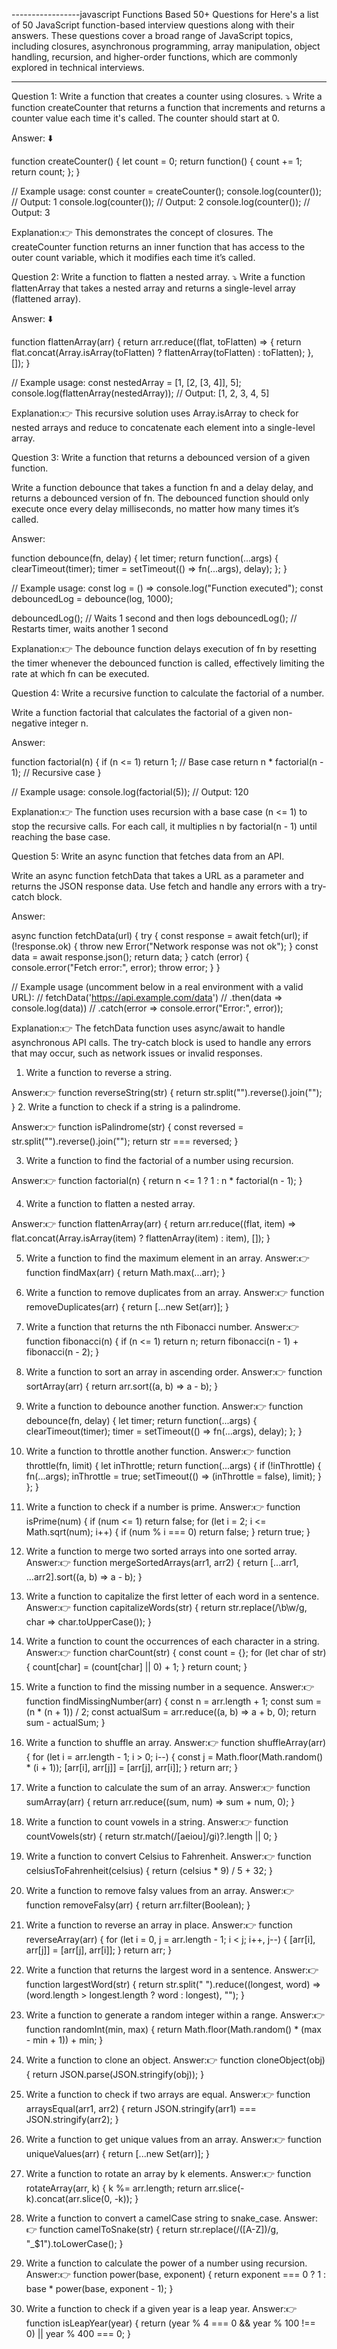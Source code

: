 -----------------javascript Functions Based 50+ Questions for 
Here's a list of 50 JavaScript function-based interview questions along with their answers. These questions cover a broad range of JavaScript topics, including closures, asynchronous programming, array manipulation, object handling, recursion, and higher-order functions, which are commonly explored in technical interviews.

--------------------------------------------------------------------------------------------------------
Question 1: Write a function that creates a counter using closures.
                           ⤵️
Write a function createCounter that returns a function that increments and returns a counter value each time it's called. The counter should start at 0.

Answer:                      ⬇️

function createCounter() {
    let count = 0;
    return function() {
        count += 1;
        return count;
    };
}

// Example usage:
const counter = createCounter();
console.log(counter()); // Output: 1
console.log(counter()); // Output: 2
console.log(counter()); // Output: 3


Explanation:👉
               This demonstrates the concept of closures. The createCounter function returns an inner function that has access to the outer count variable, which it modifies each time it’s called.

Question 2: Write a function to flatten a nested array.
                                   ⤵️
Write a function flattenArray that takes a nested array and returns a single-level array (flattened array).

Answer:                  ⬇️


function flattenArray(arr) {
    return arr.reduce((flat, toFlatten) => {
        return flat.concat(Array.isArray(toFlatten) ? flattenArray(toFlatten) : toFlatten);
    }, []);
}

// Example usage:
const nestedArray = [1, [2, [3, 4]], 5];
console.log(flattenArray(nestedArray)); // Output: [1, 2, 3, 4, 5]

Explanation:👉
               This recursive solution uses Array.isArray to check for nested arrays and reduce to concatenate each element into a single-level array.

Question 3: Write a function that returns a debounced version of a given function.

Write a function debounce that takes a function fn and a delay delay, and returns a debounced version of fn. The debounced function should only execute once every delay milliseconds, no matter how many times it’s called.

Answer:


function debounce(fn, delay) {
    let timer;
    return function(...args) {
        clearTimeout(timer);
        timer = setTimeout(() => fn(...args), delay);
    };
}

// Example usage:
const log = () => console.log("Function executed");
const debouncedLog = debounce(log, 1000);

debouncedLog(); // Waits 1 second and then logs
debouncedLog(); // Restarts timer, waits another 1 second

Explanation:👉
               The debounce function delays execution of fn by resetting the timer whenever the debounced function is called, effectively limiting the rate at which fn can be executed.

Question 4: Write a recursive function to calculate the factorial of a number.

Write a function factorial that calculates the factorial of a given non-negative integer n.

Answer:


function factorial(n) {
    if (n <= 1) return 1; // Base case
    return n * factorial(n - 1); // Recursive case
}

// Example usage:
console.log(factorial(5)); // Output: 120


Explanation:👉
             The function uses recursion with a base case (n <= 1) to stop the recursive calls. For each call, it multiplies n by factorial(n - 1) until reaching the base case.

Question 5: Write an async function that fetches data from an API.

Write an async function fetchData that takes a URL as a parameter and returns the JSON response data. Use fetch and handle any errors with a try-catch block.

Answer:


async function fetchData(url) {
    try {
        const response = await fetch(url);
        if (!response.ok) {
            throw new Error("Network response was not ok");
        }
        const data = await response.json();
        return data;
    } catch (error) {
        console.error("Fetch error:", error);
        throw error;
    }
}

// Example usage (uncomment below in a real environment with a valid URL):
// fetchData('https://api.example.com/data')
//     .then(data => console.log(data))
//     .catch(error => console.error("Error:", error));


Explanation:👉
               The fetchData function uses async/await to handle asynchronous API calls. The try-catch block is used to handle any errors that may occur, such as network issues or invalid responses.



1. Write a function to reverse a string.

Answer:👉
        function reverseString(str) {
            return str.split("").reverse().join("");
        }
2. Write a function to check if a string is a palindrome.

Answer:👉
            function isPalindrome(str) {
                const reversed = str.split("").reverse().join("");
                return str === reversed;
            }

3. Write a function to find the factorial of a number using recursion.

Answer:👉
            function factorial(n) {
                return n <= 1 ? 1 : n * factorial(n - 1);
            }

4. Write a function to flatten a nested array.

Answer:👉
            function flattenArray(arr) {
                return arr.reduce((flat, item) => flat.concat(Array.isArray(item) ? flattenArray(item) : item), []);
            }

5. Write a function to find the maximum element in an array.
Answer:👉
        function findMax(arr) {
            return Math.max(...arr);
        }
6. Write a function to remove duplicates from an array.
Answer:👉
            function removeDuplicates(arr) {
                return [...new Set(arr)];
            }

7. Write a function that returns the nth Fibonacci number.
Answer:👉
            function fibonacci(n) {
                if (n <= 1) return n;
                return fibonacci(n - 1) + fibonacci(n - 2);
            }
8. Write a function to sort an array in ascending order.
Answer:👉
        function sortArray(arr) {
            return arr.sort((a, b) => a - b);
        }
9. Write a function to debounce another function.
Answer:👉
            function debounce(fn, delay) {
                let timer;
                return function(...args) {
                    clearTimeout(timer);
                    timer = setTimeout(() => fn(...args), delay);
                };
            }
10. Write a function to throttle another function.
Answer:👉
        function throttle(fn, limit) {
            let inThrottle;
            return function(...args) {
                if (!inThrottle) {
                    fn(...args);
                    inThrottle = true;
                    setTimeout(() => (inThrottle = false), limit);
                }
            };
        }
11. Write a function to check if a number is prime.
Answer:👉
            function isPrime(num) {
                if (num <= 1) return false;
                for (let i = 2; i <= Math.sqrt(num); i++) {
                    if (num % i === 0) return false;
                }
                return true;
            }
12. Write a function to merge two sorted arrays into one sorted array.
Answer:👉
            function mergeSortedArrays(arr1, arr2) {
                return [...arr1, ...arr2].sort((a, b) => a - b);
            }
13. Write a function to capitalize the first letter of each word in a sentence.
Answer:👉
        function capitalizeWords(str) {
            return str.replace(/\b\w/g, char => char.toUpperCase());
        }
14. Write a function to count the occurrences of each character in a string.
Answer:👉
        function charCount(str) {
            const count = {};
            for (let char of str) {
                count[char] = (count[char] || 0) + 1;
            }
            return count;
        }
15. Write a function to find the missing number in a sequence.
Answer:👉
            function findMissingNumber(arr) {
                const n = arr.length + 1;
                const sum = (n * (n + 1)) / 2;
                const actualSum = arr.reduce((a, b) => a + b, 0);
                return sum - actualSum;
            }
16. Write a function to shuffle an array.
Answer:👉
            function shuffleArray(arr) {
                for (let i = arr.length - 1; i > 0; i--) {
                    const j = Math.floor(Math.random() * (i + 1));
                    [arr[i], arr[j]] = [arr[j], arr[i]];
                }
                return arr;
            }
17. Write a function to calculate the sum of an array.
Answer:👉
            function sumArray(arr) {
                return arr.reduce((sum, num) => sum + num, 0);
            }
18. Write a function to count vowels in a string.
Answer:👉
        function countVowels(str) {
            return str.match(/[aeiou]/gi)?.length || 0;
        }
19. Write a function to convert Celsius to Fahrenheit.
Answer:👉
            function celsiusToFahrenheit(celsius) {
                return (celsius * 9) / 5 + 32;
            }
20. Write a function to remove falsy values from an array.
Answer:👉
            function removeFalsy(arr) {
                return arr.filter(Boolean);
            }
21. Write a function to reverse an array in place.
Answer:👉
            function reverseArray(arr) {
                for (let i = 0, j = arr.length - 1; i < j; i++, j--) {
                    [arr[i], arr[j]] = [arr[j], arr[i]];
                }
                return arr;
            }
22. Write a function that returns the largest word in a sentence.
Answer:👉
            function largestWord(str) {
                return str.split(" ").reduce((longest, word) => (word.length > longest.length ? word : longest), "");
            }
23. Write a function to generate a random integer within a range.
Answer:👉
            function randomInt(min, max) {
                return Math.floor(Math.random() * (max - min + 1)) + min;
            }
24. Write a function to clone an object.
Answer:👉
            function cloneObject(obj) {
                return JSON.parse(JSON.stringify(obj));
            }
25. Write a function to check if two arrays are equal.
Answer:👉
            function arraysEqual(arr1, arr2) {
                return JSON.stringify(arr1) === JSON.stringify(arr2);
            }
26. Write a function to get unique values from an array.
Answer:👉
            function uniqueValues(arr) {
                return [...new Set(arr)];
            }
27. Write a function to rotate an array by k elements.
Answer:👉
            function rotateArray(arr, k) {
                k %= arr.length;
                return arr.slice(-k).concat(arr.slice(0, -k));
            }
28. Write a function to convert a camelCase string to snake_case.
Answer:👉
            function camelToSnake(str) {
                return str.replace(/([A-Z])/g, "_$1").toLowerCase();
            }
29. Write a function to calculate the power of a number using recursion.
Answer:👉
            function power(base, exponent) {
                return exponent === 0 ? 1 : base * power(base, exponent - 1);
            }
30. Write a function to check if a given year is a leap year.
Answer:👉
            function isLeapYear(year) {
                return (year % 4 === 0 && year % 100 !== 0) || year % 400 === 0;
            }